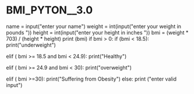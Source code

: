 # BMI_PYTON__3.0
name = input("enter your name")
weight = int(input("enter your weight in pounds "))
height = int(input("enter your height in inches "))
bmi = (weight * 703) / (height * height)
print (bmi)
if bmi > 0:
  if (bmi < 18.5):
    print("underweight")
  
  elif ( bmi >= 18.5 and bmi < 24.9):
    print("Healthy")
    
  elif ( bmi >= 24.9 and bmi < 30):
    print("overweight")
  
  elif ( bmi >=30):
    print("Suffering from Obesity") 
else:
  print ("enter valid input")
